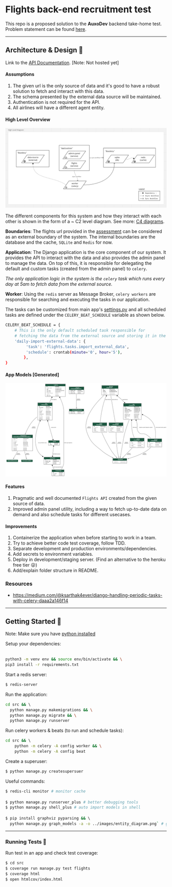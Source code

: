 # Flights back-end recruitment test

This repo is a proposed solution to the **AuxoDev** backend take-home test. Problem statement can be found [here](docs/task.md).

---
## Architecture & Design 📖

Link to the [API Documentation](http://127.0.0.1:8000/redoc/). [Note: Not hosted yet]

#### Assumptions
1. The given url is the only source of data and it's good to have a robust solution to fetch and interact with this data.
2. The schema presented by the external data source will be maintained.
3. Authentication is not required for the API.
4. All airlines will have a different agent entity.


#### High Level Overview

![alt 'text'](images/high_level_architecture.png)

The different components for this system and how they interact with each other is shown in the form of a ~ C2 level diagram. See more: [C4 diagrams](https://c4model.com/).

**Boundaries**: The flights url provided in the [assessment](docs/task.md) can be considered as an external boundary of the system. The internal boundaries are the database and the cache, `SQLite` and `Redis` for now.

**Application**: The Django application is the core component of our system. It provides the API to interact with the data and also provides the admin panel to manage the data. On top of this, it is responsible for delegating the default and custom tasks (created from the admin panel) to `celery`.

*The only application logic in the system is the `celery` task which runs every day at 5am to fetch data from the external source.*

**Worker**: Using the `redis` server as Message Broker, `celery workers` are responsible for searching and executing the tasks in our application. 

The tasks can be customized from main app's [settings.py](src/config/settings.py) and all scheduled tasks are defined under the  `CELERY_BEAT_SCHEDULE` variable as shown below.


```sh
CELERY_BEAT_SCHEDULE = {
    # This is the only default scheduled task responsible for 
    # fetching the data from the external source and storing it in the database. 
    'daily-import-external-data': { 
         'task': 'flights.tasks.import_external_data', 
         'schedule': crontab(minute='0', hour='5'),
        },          
}
```



#### App Models [Generated]

![alt text](images/entity_diagram.png)
    
#### Features
1. Pragmatic and well documented `Flights API` created from the given source of data.
2. Improved admin panel utility, including a way to fetch up-to-date data on demand and also schedule tasks for different usecases.

#### Improvements
1. Containerize the application when before starting to work in a team.
2. Try to achieve better code test coverage, follow TDD.
3. Separate development and production environments/dependencies.
4. Add secrets to environment variables.
5. Deploy in development/staging server. (Find an alternative to the heroku free tier 😜)
6. Add/explain folder structure in README.

### Resources
- https://medium.com/@ksarthak4ever/django-handling-periodic-tasks-with-celery-daaa2a146f14

---
## Getting Started 🚀



<!-- These should be installed in your device.
- python
- redis
- celery -->

Note: Make sure you have [python installed](https://www.python.org/downloads/)

Setup your dependencies:  
```sh

python3 -m venv env && source env/bin/activate && \
pip3 install -r requirements.txt
```

Start a redis server:
```sh
$ redis-server 
```

Run the application:
```sh
cd src && \ 
  python manage.py makemigrations && \
  python manage.py migrate && \
  python manage.py runserver
```

Run celery workers & beats (to run and schedule tasks):
```sh
cd src && \ 
    python -m celery -A config worker && \
    python -m celery -A config beat
```

Create a superuser:
```sh
$ python manage.py createsupersuer
```

Useful commands:
```sh
$ redis-cli monitor # monitor cache

$ python manage.py runserver_plus # better debugging tools
$ python manage.py shell_plus # auto import models in shell

$ pip install graphviz pyparsing && \ 
  python manage.py graph_models -a -o ../images/entity_diagram.png` # generate models diagram
```
---
### Running Tests 🧪

Run test in an app and check test coverage:
```sh
$ cd src
$ coverage run manage.py test flights
$ coverage html
$ open htmlcov/index.html
```
